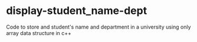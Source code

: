 # display-student_name-dept
Code to store and student's name and department in a university using only array data structure in c++
